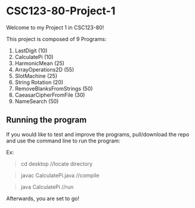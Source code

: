 # CSC123-80-Project-1

Welcome to my Project 1 in CSC123-80!

This project is composed of 9 Programs:
1.	LastDigit (10)
2.	CalculatePi (10)
3.	HarmonicMean (25)
4.	ArrayOperations2D (55)
5.	SlotMachine (25)
6.	String Rotation  (20)
7.	RemoveBlanksFromStrings (50)
8.	CaeasarCipherFromFile (30)
9.	NameSearch (50)


## Running the program
If you would like to test and improve the programs, pull/download the repo and use the command line to run the program:

Ex:

  > cd desktop             //locate directory
  
  > javac CalculatePi.java //compile
  
  > java CalculatePi       //run

Afterwards, you are set to go!
